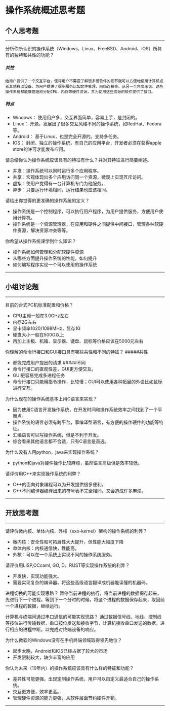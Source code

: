 # 操作系统概述思考题

## 个人思考题

---

分析你所认识的操作系统（Windows、Linux、FreeBSD、Android、iOS）所具有的独特和共性的功能？
##### 共性
    给用户提供了一个交互平台，使得用户不需要了解很多硬软件的细节就可以方便地使用计算机或者其他移动设备。为用户提供了很多服务比如文件管理、网络连接等。从另一个角度来说，这些操作系统都能够管理和分配CPU、内存等硬件资源，并为使用这些资源的软件提供了接口。
##### 特点
- Windows：
    使用用户多，交互界面简单，容易上手，是封闭的。
- Linux：
    开源。发展出了很多交互风格不同的操作系统，如RedHat、Fedora等。
- Android：
    基于Linux，也是完全开源的。支持多任务。
- IOS：
    封闭、独立的操作系统，有自己的应用平台，开发者必须在获得apple store的许可才能发布应用。

>  

请总结你认为操作系统应该具有的特征有什么？并对其特征进行简要阐述。
- 并发：操作系统可以同时运行多个应用程序。
- 共享：宏观体现出多个应用访问同一个资源，微观上实现互斥访问。
- 虚拟：使用户觉得有一台计算机专门为他服务。
- 异步：只要运行环境相同，运行结果也应该相同。

>   

请给出你觉得的更准确的操作系统的定义？
- 操作系统是一个控制程序，可以执行用户程序，为用户提供服务，方便用户使用计算机。
- 操作系统是一个资源管理器，在应用和硬件之间提供中间接口，管理各种软硬件资源，解决资源冲突等等。

>   

你希望从操作系统课学到什么知识？
- 操作系统如何管理和分配软硬件资源
- 从哪些方面提升操作系统的性能，如何提升
- 如何编写程序实现一个可以使用的操作系统

>   

---

## 小组讨论题

---

目前的台式PC机标准配置和价格？
- CPU主频一般在3.0GHz左右
- 内存2G左右
- 显卡频率1020/1098MHz，显存1G
- 硬盘大小一般在500G以上
- 再加上主板、机箱、显示器、键盘、鼠标等价格应该在5000元左右

> 

你理解的命令行接口和GUI接口具有哪些共性和不同的特征？
#####共性
- 都能完成用户提出的请求
#####不同
- 命令行接口的直观性差，GUI更方便交互。
- GUI更容易完成多进程任务
- 命令行接口只能用指令操作，比较慢；GUI可以使用各种拓展的外设比如鼠标进行交互。

> 

为什么现在的操作系统基本上用C语言来实现？
- 因为使用C语言开发操作系统，在开发时间和操作系统效率之间找到了一个平衡点。
- 操作系统的语言必须有跨平台，事编译型语言，有方便的操作硬件的功能等特征。
- 汇编语言可以写操作系统，但是不利于开发。
- 综合看来其他语言都不合适，只有C语言是首选。

>  

为什么没有人用python，java来实现操作系统？
- python和java对硬件操作比较麻烦，虽然语言高级但是效率较低。

>  

请评价用C++来实现操作系统的利弊？
- C++的面向对象编程可以为开发提供很多便利。
- C++不同编译器编译出来的符号表不完全相同，又会造成许多麻烦。

>  

---

## 开放思考题

---

请评价微内核、单体内核、外核（exo-kernel）架构的操作系统的利弊？
- 微内核：安全性和可拓展性大大提升，但性能大幅度下降
- 单体内核：内核通信快，性能高。
- 外核：可以在一个系统上实现不同的操作系统服务。

>  

请评价用LISP,OCcaml, GO, D，RUST等实现操作系统的利弊？
- 开发快，实现功能强大。
- 需要实现复杂的编译器，将这些高级语言翻译成机器能读懂的机器码。

>  

进程切换的可能实现思路？
    暂停当前进程的执行，将当前进程的数据保存起来，先进行下一个进程，等到下一个分时的时候，将这个进程的数据保存起来，取回前一个进程的数据，继续运行。

>  

计算机与终端间通过串口通信的可能实现思路？
    通过数据信号线、地线、控制线等按位进行传输数据，串口按位发送和接收字节，计算机接收串口发送的数据，进行相应的进程中断，以完成对终端设备的响应。

>  

为什么微软的Windows没有在手机终端领域取得领先地位？
- 起步太晚，Android和IOS已经占据了较大的市场
- 开发限制较大，缺少丰富的应用

>  

你认为未来（10年内）的操作系统应该具有什么样的特征和功能？
- 差异性可能更强，出现定制操作系统，用户可以自定义最适合自己的操作系统。
- 交互更方便，效率更高。
- 管理硬件资源的能力更强，从软件层面节约硬件开销。

>  

---
